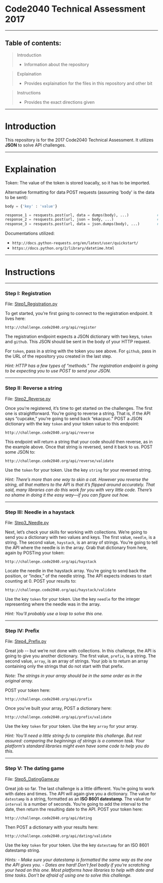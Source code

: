 # Code2040 Technical Assessment 2017

----------
## Table of contents:
>Introduction
>  * Information about the repository

>Explaination
>  * Provides explaination for the files in this repository and other bit

>Instructions
>  * Provides the exact directions given

----------

# Introduction

This repository is for the 2017 Code2040 Technical Assessment. It utilizes **JSON** to solve API challenges.

----------


# Explaination

Token: The value of the token is stored loacally, so it has to be imported.

Alternative formatting for data POST requests (assuming 'body' is the data to be sent):
```python
body = {'key' : 'value'}

response_1 = resquests.post(url, data = dumps(body), ...)             # from json import dumps
response_2 = resquests.post(url, json = body, ...)                    # import json
response_3 = resquests.post(url, data = json.dumps(body), ...)        # import json
```

Documentations utilized:

* `http://docs.python-requests.org/en/latest/user/quickstart/`
* `https://docs.python.org/2/library/datetime.html`

----------

# Instructions

----------
### Step I: Registration
File: [Step1_Registration.py](https://github.com/eleus/Code2040-TechAssessment2017/blob/master/Step1_Registration.py)

To get started, you’re first going to connect to the registration endpoint. It lives here:

`http://challenge.code2040.org/api/register`

The registration endpoint expects a JSON dictionary with two keys, `token` and `github`. This JSON should be sent in the body of your HTTP request.

For `token`, pass in a string with the token you see above. For `github`, pass in the URL of the repository you created in the last step.

*Hint: HTTP has a few types of “methods.” The registration endpoint is going to be expecting you to use POST to send your JSON.*

----------
### Step II: Reverse a string
File: [Step2_Reverse.py](https://github.com/eleus/Code2040-TechAssessment2017/blob/master/Step2_Reverse.py)

Once you’re registered, it’s time to get started on the challenges.
The first one is straightforward. You’re going to reverse a string.
That is, if the API says “cupcake,” you’re going to send back “ekacpuc.”
POST a JSON dictionary with the key `token` and your token value to this endpoint:

`http://challenge.code2040.org/api/reverse`

This endpoint will return a string that your code should then reverse, as in the example above.
Once that string is reversed, send it back to us. POST some JSON to:

`http://challenge.code2040.org/api/reverse/validate`

Use the `token` for your token.
Use the key `string` for your reversed string.

*Hint: There’s more than one way to skin a cat. However you reverse the string, all that matters to the API is that it’s flipped around accurately. That said, many libraries can do this work for you with very little code. There’s no shame in doing it the easy way—if you can figure out how.*

----------
### Step III: Needle in a haystack
File: [Step3_Needle.py](https://github.com/eleus/Code2040-TechAssessment2017/blob/master/Step3_Needle.py)

Next, let’s check your skills for working with collections.
We’re going to send you a dictionary with two values and keys. The first value, `needle`, is a string. The second value, `haystack`, is an array of strings. You’re going to tell the API where the needle is in the array.
Grab that dictionary from here, again by POSTing your token:

`http://challenge.code2040.org/api/haystack`

Locate the needle in the haystack array. You’re going to send back the position, or “index,” of the needle string. The API expects indexes to start counting at 0.
POST your results to:

`http://challenge.code2040.org/api/haystack/validate`

Use the key `token` for your token.
Use the key `needle` for the integer representing where the needle was in the array.

*Hint: You’ll probably use a loop to solve this one.*

----------
### Step IV: Prefix
File: [Step4_Prefix.py](https://github.com/eleus/Code2040-TechAssessment2017/blob/master/Step4_Prefix.py)

Great job -- but we’re not done with collections.
In this challenge, the API is going to give you another dictionary. The first value, `prefix`, is a string. The second value, `array`, is an array of strings. Your job is to return an array containing only the strings that do not start with that prefix.

*Note: The strings in your array should be in the same order as in the original array.*

POST your token here:

`http://challenge.code2040.org/api/prefix`

Once you’ve built your array, POST a dictionary here:

`http://challenge.code2040.org/api/prefix/validate`

Use the key `token` for your token.
Use the key `array` for your array.

*Hint: You’ll need a little string-fu to complete this challenge. But rest assured: comparing the beginnings of strings is a common task. Your platform’s standard libraries might even have some code to help you do this.*

----------
### Step V: The dating game
File: [Step5_DatingGame.py](https://github.com/eleus/Code2040-TechAssessment2017/blob/master/Step5_DatingGame.py)

Great job so far. The last challenge is a little different. You’re going to work with dates and times.
The API will again give you a dictionary. The value for `datestamp` is a string, formatted as an **ISO 8601 datestamp**. The value for `interval` is a number of seconds.
You’re going to add the interval to the date, then return the resulting date to the API. POST your token here:

`http://challenge.code2040.org/api/dating`

Then POST a dictionary with your results here:

`http://challenge.code2040.org/api/dating/validate`

Use the key `token` for your token.
Use the key `datestamp` for an ISO 8601 datestamp string.

*Hints:*
*- Make sure your datestamp is formatted the same way as the one the API gives you.*
*- Dates are hard! Don’t feel badly if you’re scratching your head on this one. Most platforms have libraries to help with date and time tasks. Don’t be afraid of using one to solve this challenge.*
